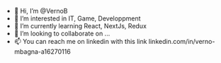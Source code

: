 - 👋 Hi, I’m @VernoB
- 👀 I’m interested in IT, Game, Developpment
- 🌱 I’m currently learning React, NextJs, Redux
- 💞️ I’m looking to collaborate on ...
- 📫 You can reach me on linkedin with this link linkedin.com/in/verno-mbagna-a16270116

<!---
VernoB/VernoB is a ✨ special ✨ repository because its `README.md` (this file) appears on your GitHub profile.
You can click the Preview link to take a look at your changes.
--->
